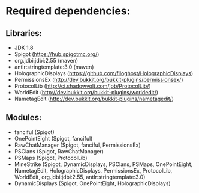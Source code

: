 # Required dependencies:

## Libraries:
* JDK 1.8
* Spigot (https://hub.spigotmc.org/)
* org.jdbi:jdbi:2.55 (maven)
* antlr:stringtemplate:3.0 (maven)
* HolographicDisplays (https://github.com/filoghost/HolographicDisplays)
* PermissionsEx (http://dev.bukkit.org/bukkit-plugins/permissionsex/)
* ProtocolLib (http://ci.shadowvolt.com/job/ProtocolLib/)
* WorldEdit (http://dev.bukkit.org/bukkit-plugins/worldedit/)
* NametagEdit (http://dev.bukkit.org/bukkit-plugins/nametagedit/)

## Modules:
* fanciful (Spigot)
* OnePointEight (Spigot, fanciful)
* RawChatManager (Spigot, fanciful, PermissionsEx)
* PSClans (Spigot, RawChatManager)
* PSMaps (Spigot, ProtocolLib)
* MineStrike (Spigot, DynamicDisplays, PSClans, PSMaps, OnePointEight, NametagEdit, HolographicDisplays, PermissionsEx, ProtocolLib, WorldEdit, org.jdbi:jdbi:2.55, antlr:stringtemplate:3.0)
* DynamicDisplays (Spigot, OnePointEight, HolographicDisplays)
